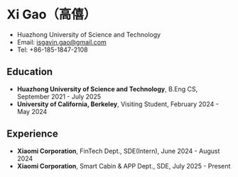 # Xi Gao（高僖）

- Huazhong University of Science and Technology
- Email: isgavin.gao@gmail.com
- Tel: +86-185-1847-2108

## Education

- **Huazhong University of Science and Technology**, B.Eng CS, September 2021 - July 2025
- **University of California, Berkeley**, Visiting Student, February 2024 - May 2024

## Experience
- **Xiaomi Corporation**, FinTech Dept., SDE(Intern), June 2024 - August 2024
- **Xiaomi Corporation**, Smart Cabin & APP Dept., SDE, July 2025 - Present
<!--
**nivag8899/nivag8899** is a ✨ _special_ ✨ repository because its `README.md` (this file) appears on your GitHub profile.

Here are some ideas to get you started:

- 🔭 I’m currently working on ...
- 🌱 I’m currently learning ...
- 👯 I’m looking to collaborate on ...
- 🤔 I’m looking for help with ...
- 💬 Ask me about ...
- 📫 How to reach me: ...
- 😄 Pronouns: ...
- ⚡ Fun fact: ...



![Xi's GitHub stats](https://github-readme-stats.vercel.app/api?username=nivag8899&show_icons=true&theme=radical&count_private=true)

[![Top Langs](https://github-readme-stats.vercel.app/api/top-langs/?username=nivag8899)](https://github.com/anuraghazra/github-readme-stats)
-->

